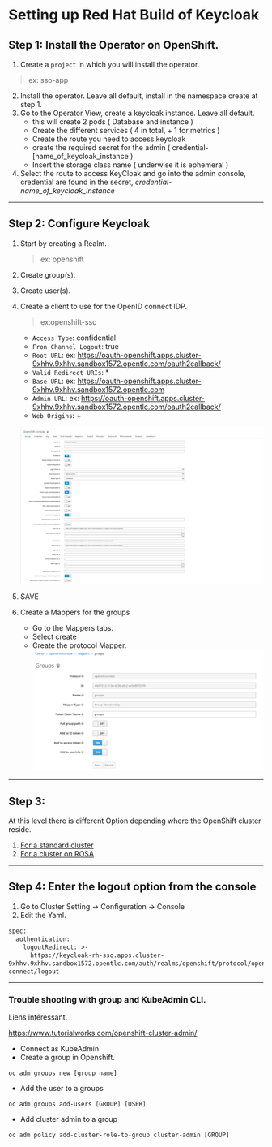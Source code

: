 # Setting up Red Hat Build of Keycloak

## Step 1:  Install the Operator on OpenShift.

1. Create a `project` in which you will install the operator.
> ex: sso-app
2. Install the operator. Leave all default, install in the namespace create at step 1.
3. Go to the Operator View, create a keycloak instance. Leave all default.
	- this will create 2 pods ( Database and instance )
	- Create the different services ( 4 in total, + 1 for metrics )
	- Create the route you need to access keycloak
	- create the required secret for the admin ( credential-[name_of_keycloak_instance )
	- Insert the storage class name ( underwise it is ephemeral )
4. Select the route to access KeyCloak and go into the admin console, credential are found in the secret, _credential-name_of_keycloak_instance_

---

## Step 2: Configure Keycloak

1. Start by creating a Realm. 
    > ex: openshift
2. Create group(s).
3. Create user(s).
4. Create a client to use for the OpenID connect IDP.
    > ex:openshift-sso
    * `Access Type`: confidential
    * `Fron Channel Logout`: true
    * `Root URL`: ex: https://oauth-openshift.apps.cluster-9xhhv.9xhhv.sandbox1572.opentlc.com/oauth2callback/
    * `Valid Redirect URIs`: *
    *  `Base URL`: ex: https://oauth-openshift.apps.cluster-9xhhv.9xhhv.sandbox1572.opentlc.com
    * `Admin URL`: ex: https://oauth-openshift.apps.cluster-9xhhv.9xhhv.sandbox1572.opentlc.com/oauth2callback/
    * `Web Origins`: +

    ![client-creation](../img/client-creation.png)
5. SAVE
6. Create a Mappers for the groups
    * Go to the Mappers tabs.
    * Select create
    * Create the protocol Mapper.
    ![group-mappers](../img/group-mappers.png)

---




## Step 3:

At this level there is different Option depending where the OpenShift cluster reside.

1. [For a standard cluster](configure_OAuth.md)
2. [For a cluster on ROSA](rosa-config-ocm.md)

---

## Step 4: Enter the logout option from the console

1. Go to Cluster Setting -> Configuration -> Console
2. Edit the Yaml.

```
spec:
  authentication:
    logoutRedirect: >-
      https://keycloak-rh-sso.apps.cluster-9xhhv.9xhhv.sandbox1572.opentlc.com/auth/realms/openshift/protocol/openid-connect/logout
```

---
### Trouble shooting with group and KubeAdmin CLI.
Liens intéressant.

https://www.tutorialworks.com/openshift-cluster-admin/


* Connect as KubeAdmin
* Create a group in Openshift.
```
oc adm groups new [group name]
```

* Add the user to a groups
```
oc adm groups add-users [GROUP] [USER]
```

* Add cluster admin to a group
```
oc adm policy add-cluster-role-to-group cluster-admin [GROUP]
```
